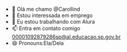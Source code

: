 - 👋 Olá me chamo @Carollind
- 👀 Estou interessada em emprego
- 💞️ Eu estou trabalhando com Alura
- 📫 Entra em contato comigo 00001092879286sp@al.educacao.sp.gov.br
- 😄 Pronouns:Ela/Dela
